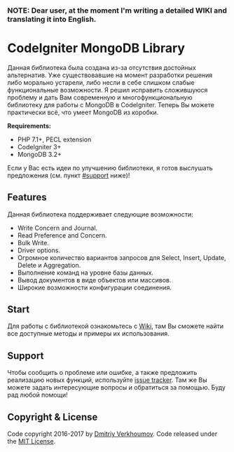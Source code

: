 ### NOTE: Dear user, at the moment I'm writing a detailed WIKI and translating it into English.

# CodeIgniter MongoDB Library
Данная библиотека была создана из-за отсутствия достойных альтернатив. Уже существовавшие на момент разработки решения либо морально устарели, либо несли в себе слишком слабые функциональные возможности. Я решил исправить сложившуюся проблему и дать Вам современную и многофункциональную библиотеку для работы с MongoDB в CodeIgniter. Теперь Вы можете практически всё, что умеет MongoDB из коробки.

**Requirements:**
* PHP 7.1+, PECL extension
* CodeIgniter 3+
* MongoDB 3.2+

Если у Вас есть идеи по улучшению библиотеки, я готов выслушать предложения (см. пункт [#support](#support) ниже)!

## Features
Данная библиотека поддерживает следующие возможности:
* Write Concern and Journal.
* Read Preference and Concern.
* Bulk Write.
* Driver options.
* Огромное количество вариантов запросов для Select, Insert, Update, Delete и Aggregation.
* Выполнение команд на уровне базы данных.
* Вывод документов в виде объектов или массивов.
* Широкие возможности конфигурации соединения.

## Start
Для работы с библиотекой ознакомьтесь с [Wiki](https://github.com/verkhoumov/codeigniter-mongodb-library/wiki), там Вы сможете найти все доступные методы и примеры их использования.

## Support
Чтобы сообщить о проблеме или ошибке, а также предложить реализацию новых функций, используйте [issue tracker](https://github.com/verkhoumov/codeigniter-mongodb-library/issues). Там же Вы можете задать интересующие вопросы и обратиться за помощью. Буду рад любой помощи!

## Copyright & License
Code copyright 2016-2017 by [Dmitriy Verkhoumov](https://github.com/verkhoumov). Code released under the [MIT License](https://github.com/verkhoumov/codeigniter-mongodb-library/blob/master/LICENSE).